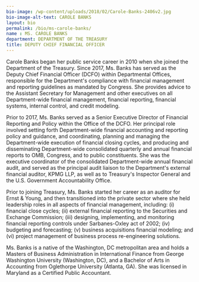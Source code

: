 ```yaml
---
bio-image: /wp-content/uploads/2018/02/Carole-Banks-2406v2.jpg
bio-image-alt-text: CAROLE BANKS
layout: bio
permalink: /bio/ms-carole-banks/
name : MS. CAROLE BANKS
department: DEPARTMENT OF THE TREASURY
title: DEPUTY CHIEF FINANCIAL OFFICER
---
```


Carole Banks began her public service career in 2010 when she joined the Department of the Treasury. Since 2017, Ms. Banks has served as the Deputy Chief Financial Officer (DCFO) within Departmental Offices, responsible for the Department's compliance with financial management and reporting guidelines as mandated by Congress. She provides advice to the Assistant Secretary for Management and other executives on all Department-wide financial management, financial reporting, financial systems, internal control, and credit modeling.

Prior to 2017, Ms. Banks served as a Senior Executive Director of Financial Reporting and Policy within the Office of the DCFO. Her principal role involved setting forth Department-wide financial accounting and reporting policy and guidance, and coordinating, planning and managing the Department-wide execution of financial closing cycles, and producing and disseminating Department-wide consolidated quarterly and annual financial reports to OMB, Congress, and to public constituents. She was the executive coordinator of the consolidated Department-wide annual financial audit, and served as the principal audit liaison to the Department's external financial auditor, KPMG LLP, as well as to Treasury's Inspector General and the U.S. Government Accountability Office.

Prior to joining Treasury, Ms. Banks started her career as an auditor for Ernst & Young, and then transitioned into the private sector where she held leadership roles in all aspects of financial management, including: (i) financial close cycles; (ii) external financial reporting to the Securities and Exchange Commission; (iii) designing, implementing, and monitoring financial reporting controls under Sarbanes-Oxley act of 2002; (iv) budgeting and forecasting; (v) business acquisitions financial modeling; and (vi) project management of business process re-engineering solutions.

Ms. Banks is a native of the Washington, DC metropolitan area and holds a Masters of Business Administration in International Finance from George Washington University (Washington, DC), and a Bachelor of Arts in Accounting from Oglethorpe University (Atlanta, GA). She was licensed in Maryland as a Certified Public Accountant.